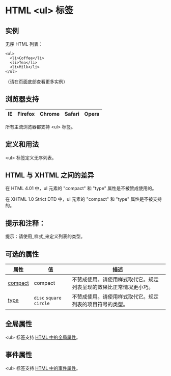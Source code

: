# HTML &lt;ul&gt; 标签

## 实例

无序 HTML 列表：

```
<ul>
  <li>Coffee</li>
  <li>Tea</li>
  <li>Milk</li>
</ul>

```



（请在页面底部查看更多实例）

## 浏览器支持

| IE | Firefox | Chrome | Safari | Opera |
| --- | --- | --- | --- | --- |

所有主流浏览器都支持 &lt;ul&gt; 标签。

## 定义和用法

&lt;ul&gt; 标签定义无序列表。

## HTML 与 XHTML 之间的差异

在 HTML 4.01 中，ul 元素的 "compact" 和 "type" 属性是不被赞成使用的。

在 XHTML 1.0 Strict DTD 中，ul 元素的 "compact" 和 "type" 属性是不被支持的。

## 提示和注释：

提示：请使用_样式_来定义列表的类型。

## 可选的属性

| 属性 | 值 | 描述 |
| --- | --- | --- |
| [compact](/tags/att_ul_compact.asp "HTML &lt;ul&gt; 标签的 compact 属性") | compact | 不赞成使用。请使用样式取代它。规定列表呈现的效果比正常情况更小巧。 |
| [type](/tags/att_ul_type.asp "HTML &lt;ul&gt; 标签的 type 属性") |    `disc`   `square`   `circle` | 不赞成使用。请使用样式取代它。规定列表的项目符号的类型。 |

## 全局属性

&lt;ul&gt; 标签支持 [HTML 中的全局属性](/tags/html_ref_standardattributes.asp)。

## 事件属性

&lt;ul&gt; 标签支持 [HTML 中的事件属性](/tags/html_ref_eventattributes.asp)。
